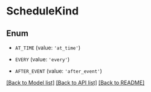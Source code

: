 # ScheduleKind


## Enum

* `AT_TIME` (value: `'at_time'`)

* `EVERY` (value: `'every'`)

* `AFTER_EVENT` (value: `'after_event'`)

[[Back to Model list]](../README.md#documentation-for-models) [[Back to API list]](../README.md#documentation-for-api-endpoints) [[Back to README]](../README.md)


